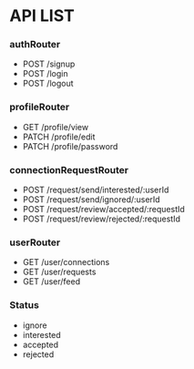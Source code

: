 # API LIST 

### authRouter 
  - POST /signup 
  - POST /login 
  - POST /logout

### profileRouter  
  - GET   /profile/view
  - PATCH /profile/edit
  - PATCH /profile/password

### connectionRequestRouter
  - POST /request/send/interested/:userId
  - POST /request/send/ignored/:userId
  - POST /request/review/accepted/:requestId
  - POST /request/review/rejected/:requestId

### userRouter
  - GET /user/connections
  - GET /user/requests
  - GET /user/feed

### Status 
  - ignore
  - interested
  - accepted
  - rejected
  